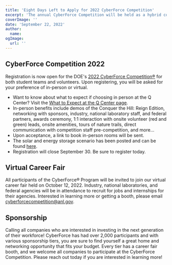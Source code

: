 ```yaml
---
title: 'Eight Days Left to Apply for 2022 CyberForce Competition'
excerpt: 'The annual CyberForce Competition will be held as a hybrid competition this year on November 4-5, 2022. Registration is now open for the 2022 CyberForce Competition® for both student teams and volunteers. '
coverImage: ''
date: 'September 22, 2022'
author:
  name:
ogImage:
  url: ''
---
```


## CyberForce Competition 2022
Registration is now open for the DOE's [2022 CyberForce Competition®](https://cyberforce.energy.gov/) for both student teams and volunteers. Upon registering, you will be asked for your preference of in-person or virtual.  
-	Want to know about what to expect if choosing in person at the Q Center? Visit the [What to Expect at the Q Center page](https://cyberforce.energy.gov/cyberforce-competition/location/q-center-in-person/).  
-	In-person benefits include demos of the Conquer the Hill: Reign Edition, networking with sponsors, industry, national laboratory staff, and federal partners, awards ceremony, 1:1 interaction with onsite volunteer (red and green) leads, onsite amenities, tours of nature trails, direct communication with competition staff pre-competition, and more…
- Upon acceptance, a link to book in-person rooms will be sent. 
- The solar and energy storage scenario has been posted and can be found [here](https://cyberforce.energy.gov/cyberforce-competition/scenario/). 
- Registration will close September 30. Be sure to register today. 
 
## Virtual Career Fair
All participants of the CyberForce® Program will be invited to join our virtual career fair held on October 12, 2022. Industry, national laboratories, and federal agencies will be in attendance to recruit for jobs and internships for their agencies. Interested in learning more or getting a booth, please email [cyberforcecompetition@anl.gov](cyberforcecompetition@anl.gov). 
 
## Sponsorship
Calling all companies who are interested in investing in the next generation of their workforce! CyberForce has had over 2,000 participants and with various sponsorship tiers, you are sure to find yourself a great home and networking opportunity that fits your budget. Every tier has a career fair booth, and we welcome all companies to participate at the CyberForce Competition. Please reach out today if you are interested in learning more! 
